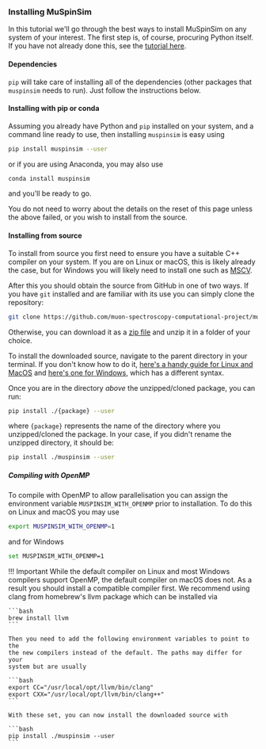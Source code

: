 ### Installing MuSpinSim

In this tutorial we'll go through the best ways to install MuSpinSim on
any system of your interest. The first step is, of course, procuring Python
itself. If you have not already done this, see the [tutorial here](https://muon-spectroscopy-computational-project.github.io/tutorial-folder/python-setup).

#### Dependencies

`pip` will take care of installing all of the dependencies (other packages
that `muspinsim` needs to run). Just follow the instructions below.

#### Installing with pip or conda

Assuming you already have Python and `pip` installed on your system, and a
command line ready to use, then installing `muspinsim` is easy using

```bash
pip install muspinsim --user
```
or if you are using Anaconda, you may also use

```bash
conda install muspinsim
```

and you'll be ready to go.

You do not need to worry about the details on the reset of this page unless the
above failed, or you wish to install from the source.

#### Installing from source

To install from source you first need to ensure you have a suitable C++ compiler on
your system. If you are on Linux or macOS, this is likely already the case, but for
Windows you will likely need to install one such as [MSCV](https://visualstudio.microsoft.com/visual-cpp-build-tools/). 

After this you should obtain the source from GitHub in one of two ways. If you have
`git` installed and are familiar with its use you can simply clone the repository:

```bash
git clone https://github.com/muon-spectroscopy-computational-project/muspinsim.git
```

Otherwise, you can download it as a 
[zip file](https://github.com/muon-spectroscopy-computational-project/muspinsim/archive/main.zip)
and unzip it in a folder of your choice.

To install the downloaded source, navigate to the parent directory in your
terminal. If you don't know how to do it,
[here's a handy guide for Linux and MacOS](http://linuxcommand.org/lc3_lts0020.php)
and [here's one for Windows](http://dosprompt.info/basics.asp), which has a 
different syntax. 

Once you are in the directory *above* the unzipped/cloned package, you can run:

```bash
pip install ./{package} --user
```

where `{package}` represents the name of the directory where you unzipped/cloned
the package. In your case, if you didn't rename the unzipped directory, it should be:

```bash
pip install ./muspinsim --user
```

##### Compiling with OpenMP

To compile with OpenMP to allow parallelisation you can assign the environment variable
`MUSPINSIM_WITH_OPENMP` prior to installation. To do this on Linux and macOS you may use

```bash
export MUSPINSIM_WITH_OPENMP=1
```

and for Windows

```bash
set MUSPINSIM_WITH_OPENMP=1
```

!!! Important
    While the default compiler on Linux and most Windows compilers support OpenMP,
    the default compiler on macOS does not. As a result you should install a
    compatible compiler first. We recommend using clang from homebrew's llvm
    package which can be installed via

    ```bash
    brew install llvm
    ```

    Then you need to add the following environment variables to point to the
    the new compilers instead of the default. The paths may differ for your
    system but are usually

    ```bash
    export CC="/usr/local/opt/llvm/bin/clang"
    export CXX="/usr/local/opt/llvm/bin/clang++"
    ```

    With these set, you can now install the downloaded source with

    ```bash
    pip install ./muspinsim --user
    ```